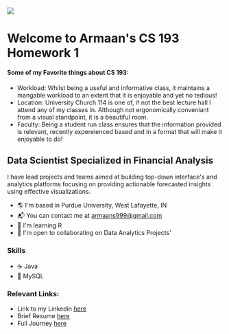 # ![](https://user-images.githubusercontent.com/18350557/176309783-0785949b-9127-417c-8b55-ab5a4333674e.gif)
# Welcome to Armaan's CS 193 Homework 1

#### Some of my Favorite things about CS 193:
- Workload: Whilst being a useful and informative class, it maintains a mangable workload to an extent that it is enjoyable and yet no tedious!
- Location: University Church 114 is one of, if not the best lecture hall I attend any of my classes in. Although not ergonomically conveniant from a visual standpoint, it is a beautiful room.
- Faculty: Being a student run class ensures that the information provided is relevant, recently expereienced based and in a format that will make it enjoyable to do!
  
Data Scientist Specialized in Financial Analysis
------------------------------------------------

I have lead projects and teams aimed at building top-down interface's and analytics platforms focusing on providing actionable forecasted insights using effective visualizations.

*  :earth_americas: I'm based in Purdue University, West Lafayette, IN
* :mailbox_with_mail: You can contact me at [armaans999@gmail.com](mailto:armaans999@gmail.com)
* :thought_balloon: I'm learning R
* :open_hands: I'm open to collaborating on Data Analytics Projects'

### Skills

- :coffee: Java
-  :dolphin: MySQL

### Relevant Links:
- Link to my Linkedin [here](www.linkedin.com/in/armaansayyad)
- Brief Resume [here](https://docs.google.com/document/d/1ejW93DMSgED_en4-5ptAtUvYWoN6yImc8x5Oa4O7xfA/edit?usp=sharing)
- Full Journey [here](https://docs.google.com/document/d/114-1U0SS7SurjCksj7TrAK0tq90I99k64OEpGpQVZts/edit?usp=sharing)



